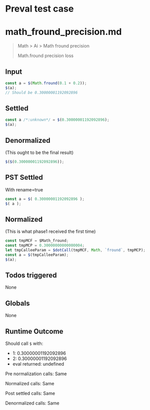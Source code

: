 # Preval test case

# math_fround_precision.md

> Math > Ai > Math fround precision
>
> Math.fround precision loss

## Input

`````js filename=intro
const a = $(Math.fround(0.1 + 0.2));
$(a);
// Should be 0.30000001192092896
`````


## Settled


`````js filename=intro
const a /*:unknown*/ = $(0.30000001192092896);
$(a);
`````


## Denormalized
(This ought to be the final result)

`````js filename=intro
$($(0.30000001192092896));
`````


## PST Settled
With rename=true

`````js filename=intro
const a = $( 0.30000001192092896 );
$( a );
`````


## Normalized
(This is what phase1 received the first time)

`````js filename=intro
const tmpMCF = $Math_fround;
const tmpMCP = 0.30000000000000004;
let tmpCalleeParam = $dotCall(tmpMCF, Math, `fround`, tmpMCP);
const a = $(tmpCalleeParam);
$(a);
`````


## Todos triggered


None


## Globals


None


## Runtime Outcome


Should call `$` with:
 - 1: 0.30000001192092896
 - 2: 0.30000001192092896
 - eval returned: undefined

Pre normalization calls: Same

Normalized calls: Same

Post settled calls: Same

Denormalized calls: Same
